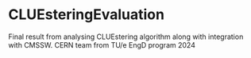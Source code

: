 # CLUEsteringEvaluation
Final result from analysing CLUEstering algorithm along with integration with CMSSW. CERN team from TU/e EngD program 2024
